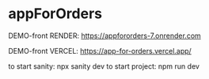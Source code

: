 # appForOrders

DEMO-front RENDER: https://appfororders-7.onrender.com

DEMO-front VERCEL: https://app-for-orders.vercel.app/


to start sanity: npx sanity dev
to start project: npm run dev